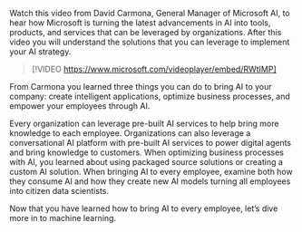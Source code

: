 Watch this video from David Carmona, General Manager of Microsoft AI, to hear how Microsoft is turning the latest advancements in AI into tools, products, and services that can be leveraged by organizations. After this video you will understand the solutions that you can leverage to implement your AI strategy.

> [!VIDEO https://www.microsoft.com/videoplayer/embed/RWtIMP]

From Carmona you learned three things you can do to bring AI to your company: create intelligent applications, optimize business processes, and empower your employees through AI.

Every organization can leverage pre-built AI services to help bring more knowledge to each employee. Organizations can also leverage a conversational AI platform with pre-built AI services to power digital agents and bring knowledge to customers. When optimizing business processes with AI, you learned about using packaged source solutions or creating a custom AI solution. When bringing AI to every employee, examine both how they consume AI and how they create new AI models turning all employees into citizen data scientists.

Now that you have learned how to bring AI to every employee, let’s dive more in to machine learning.